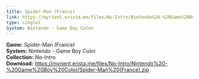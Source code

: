 ```yaml
---
title: Spider-Man (France)
link: https://myrient.erista.me/files/No-Intro/Nintendo%20-%20Game%20Boy%20Color/Spider-Man%20(France).zip
type: single1
System: Nintendo - Game Boy Color
---
```

<b>Game:</b> Spider-Man (France)<br>
<b>System:</b> Nintendo - Game Boy Color<br>
<b>Collection:</b> No-Intro<br>
<b>Download:</b> https://myrient.erista.me/files/No-Intro/Nintendo%20-%20Game%20Boy%20Color/Spider-Man%20(France).zip